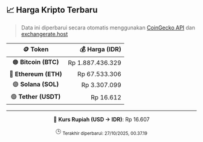 

<!-- HARGA_KRIPTO -->
## 📈 Harga Kripto Terbaru

> Data ini diperbarui secara otomatis menggunakan [CoinGecko API](https://www.coingecko.com/) dan [exchangerate.host](https://exchangerate.host/)

<div align="center">

| 🪙 Token | 💰 Harga (IDR) |
|:------:|---------------:|
| 🟠 **Bitcoin (BTC)**   | Rp 1.887.436.329 |
| 🔵 **Ethereum (ETH)**  | Rp 67.533.306 |
| 🟣 **Solana (SOL)**    | Rp 3.307.099 |
| 🟢 **Tether (USDT)**   | Rp 16.612 |

---

💱 **Kurs Rupiah (USD → IDR)**: Rp 16.607

🕒 <sub>Terakhir diperbarui: 27/10/2025, 00.37.19</sub>

</div>
<!-- /HARGA_KRIPTO -->